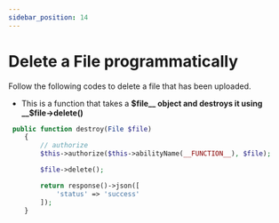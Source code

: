 ```yaml
---
sidebar_position: 14
---
```


# Delete a File programmatically

Follow the following codes to delete a file that has been uploaded.
- This is a function that takes a __$file__  object and destroys it using __$file->delete()__

```php
 public function destroy(File $file)
    {
        // authorize
        $this->authorize($this->abilityName(__FUNCTION__), $file);

        $file->delete();

        return response()->json([
            'status' => 'success'
        ]);
    }
   
```
